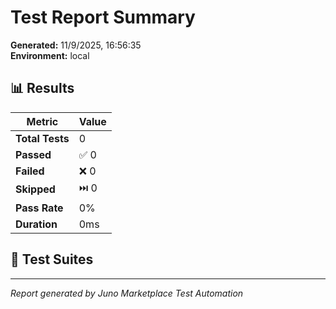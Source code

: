 # Test Report Summary

**Generated:** 11/9/2025, 16:56:35  
**Environment:** local

## 📊 Results

| Metric | Value |
|--------|-------|
| **Total Tests** | 0 |
| **Passed** | ✅ 0 |
| **Failed** | ❌ 0 |
| **Skipped** | ⏭️ 0 |
| **Pass Rate** | 0% |
| **Duration** | 0ms |



## 🧪 Test Suites



---
*Report generated by Juno Marketplace Test Automation*